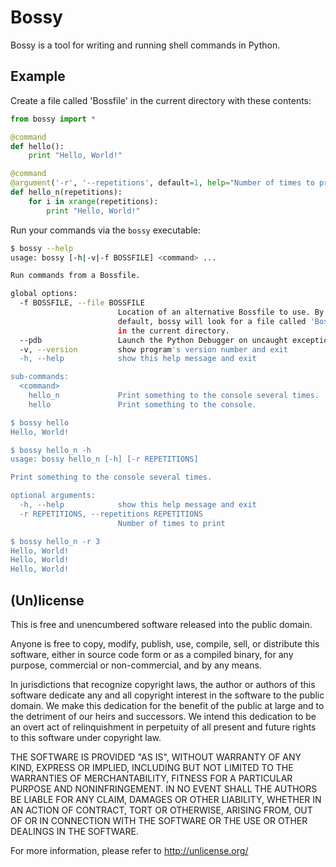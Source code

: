 # Bossy

Bossy is a tool for writing and running shell commands in Python.


## Example

Create a file called 'Bossfile' in the current directory with these contents:

```python
from bossy import *

@command
def hello():
    print "Hello, World!"

@command
@argument('-r', '--repetitions', default=1, help="Number of times to print")
def hello_n(repetitions):
    for i in xrange(repetitions):
        print "Hello, World!"
```

Run your commands via the `bossy` executable:

```bash
$ bossy --help
usage: bossy [-h|-v|-f BOSSFILE] <command> ...

Run commands from a Bossfile.

global options:
  -f BOSSFILE, --file BOSSFILE
                        Location of an alternative Bossfile to use. By
                        default, bossy will look for a file called 'Bossfile'
                        in the current directory.
  --pdb                 Launch the Python Debugger on uncaught exceptions.
  -v, --version         show program's version number and exit
  -h, --help            show this help message and exit

sub-commands:
  <command>
    hello_n             Print something to the console several times.
    hello               Print something to the console.

$ bossy hello
Hello, World!

$ bossy hello_n -h
usage: bossy hello_n [-h] [-r REPETITIONS]

Print something to the console several times.

optional arguments:
  -h, --help            show this help message and exit
  -r REPETITIONS, --repetitions REPETITIONS
                        Number of times to print

$ bossy hello_n -r 3
Hello, World!
Hello, World!
Hello, World!
```


## (Un)license

This is free and unencumbered software released into the public domain.

Anyone is free to copy, modify, publish, use, compile, sell, or distribute this
software, either in source code form or as a compiled binary, for any purpose,
commercial or non-commercial, and by any means.

In jurisdictions that recognize copyright laws, the author or authors of this
software dedicate any and all copyright interest in the software to the public
domain. We make this dedication for the benefit of the public at large and to
the detriment of our heirs and successors. We intend this dedication to be an
overt act of relinquishment in perpetuity of all present and future rights to
this software under copyright law.

THE SOFTWARE IS PROVIDED "AS IS", WITHOUT WARRANTY OF ANY KIND, EXPRESS OR
IMPLIED, INCLUDING BUT NOT LIMITED TO THE WARRANTIES OF MERCHANTABILITY,
FITNESS FOR A PARTICULAR PURPOSE AND NONINFRINGEMENT.  IN NO EVENT SHALL THE
AUTHORS BE LIABLE FOR ANY CLAIM, DAMAGES OR OTHER LIABILITY, WHETHER IN AN
ACTION OF CONTRACT, TORT OR OTHERWISE, ARISING FROM, OUT OF OR IN CONNECTION
WITH THE SOFTWARE OR THE USE OR OTHER DEALINGS IN THE SOFTWARE.

For more information, please refer to <http://unlicense.org/>
